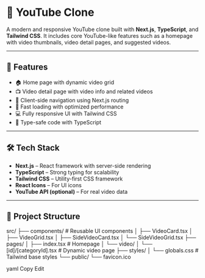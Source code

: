 
# 🎥 YouTube Clone

A modern and responsive YouTube clone built with **Next.js**, **TypeScript**, and **Tailwind CSS**. It includes core YouTube-like features such as a homepage with video thumbnails, video detail pages, and suggested videos.

---

## 🚀 Features

- 🏠 Home page with dynamic video grid
- 📺 Video detail page with video info and related videos
- 🔁 Client-side navigation using Next.js routing
- 💨 Fast loading with optimized performance
- 💻 Fully responsive UI with Tailwind CSS
- 🔧 Type-safe code with TypeScript

---

## 🛠️ Tech Stack

- **Next.js** – React framework with server-side rendering
- **TypeScript** – Strong typing for scalability
- **Tailwind CSS** – Utility-first CSS framework
- **React Icons** – For UI icons
- **YouTube API (optional)** – For real video data

---

## 📂 Project Structure

src/ ├── components/ # Reusable UI components │ ├── VideoCard.tsx │ ├── VideoGrid.tsx │ ├── SideVideoCard.tsx │ └── SideVideoGrid.tsx ├── pages/ │ ├── index.tsx # Homepage │ └── video/ │ └── [id]/[categoryId].tsx # Dynamic video page ├── styles/ │ └── globals.css # Tailwind base styles └── public/ └── favicon.ico

yaml
Copy
Edit
